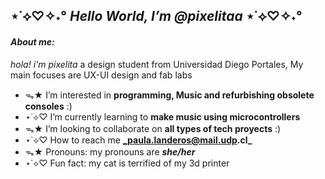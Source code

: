 ## ⋆˙⟡♡✧˖° _**Hello World, I’m @pixelitaa**_ ⋆˙⟡♡✧˖°

#### _About me:_

_hola! i'm pixelita_ a design student from Universidad Diego Portales, My main focuses are UX-UI design and fab labs

- ᯓ★ I’m interested in **programming, Music and refurbishing obsolete consoles** :)
- ⋆˙⟡♡ I’m currently learning to **make music using microcontrollers**
- ᯓ★ I’m looking to collaborate on **all types of tech proyects** :)
- ⋆˙⟡♡ How to reach me **_paula.landeros@mail.udp.cl_**
- ᯓ★ Pronouns: my pronouns are **_she/her_**
- ⋆˙⟡♡ Fun fact: my cat is terrified of my 3d printer

